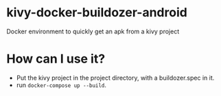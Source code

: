 # kivy-docker-buildozer-android
Docker environment to quickly get an apk from a kivy project

# How can I use it?

* Put the kivy project in the project directory, with a buildozer.spec in it.
* run `docker-compose up --build`.
